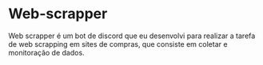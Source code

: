 # Web-scrapper
Web scrapper é um bot de discord que eu desenvolvi para realizar a tarefa de web scrapping em sites de compras, que consiste em coletar e monitoração de dados.